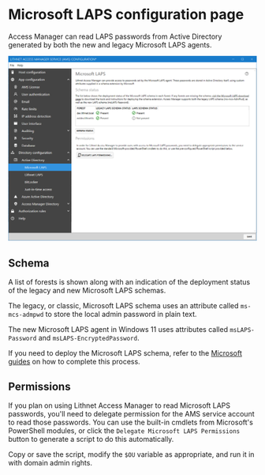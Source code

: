 # Microsoft LAPS configuration page

Access Manager can read LAPS passwords from Active Directory generated by both the new and legacy Microsoft LAPS agents.

![](../../images/ui-page-directory-configuration-active-directory-microsoft-laps.png)

## Schema

A list of forests is shown along with an indication of the deployment status of the legacy and new Microsoft LAPS schemas.

The legacy, or classic, Microsoft LAPS schema uses an attribute called `ms-mcs-admpwd` to store the local admin password in plain text.

The new Microsoft LAPS agent in Windows 11 uses attributes called `msLAPS-Password` and `msLAPS-EncryptedPassword`.

If you need to deploy the Microsoft LAPS schema, refer to the [Microsoft guides](https://aka.ms/laps) on how to complete this process.

## Permissions

If you plan on using Lithnet Access Manager to read Microsoft LAPS passwords, you'll need to delegate permission for the AMS service account to read those passwords. You can use the built-in cmdlets from Microsoft's PowerShell modules, or click the `Delegate Microsoft LAPS Permissions` button to generate a script to do this automatically.

Copy or save the script, modify the `$OU` variable as appropriate, and run it in with domain admin rights.
